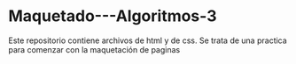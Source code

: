 # Maquetado---Algoritmos-3
Este repositorio contiene archivos de html y de css. Se trata de una practica para comenzar con la maquetación de paginas
